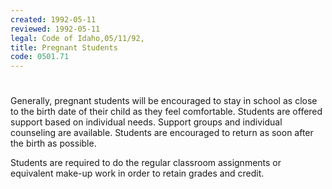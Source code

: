 ```yaml
---
created: 1992-05-11
reviewed: 1992-05-11
legal: Code of Idaho,05/11/92,
title: Pregnant Students
code: 0501.71
---
```


#  

Generally, pregnant students will be encouraged to stay in school as close to the birth date of their child as they feel comfortable. Students are offered support based on individual needs. Support groups and individual counseling are available. Students are encouraged to return as soon after the birth as possible.

Students are required to do the regular classroom assignments or equivalent make-up work in order to retain grades and credit.

